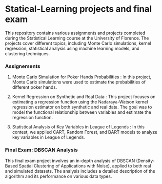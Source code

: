 # Statical-Learning projects and final exam
This repository contains various assignments and projects completed during the Statistical Learning course at the University of Florence. The projects cover different topics, including Monte Carlo simulations, kernel regression, statistical analysis using machine learning models, and clustering techniques.

### Assignements 
1. Monte Carlo Simulation for Poker Hands Probabilities : 
In this project, Monte Carlo simulations were used to estimate the probabilities of different poker hands.

2. Kernel Regression on Synthetic and Real Data :
This project focuses on estimating a regression function using the Nadaraya-Watson kernel regression estimator on both synthetic and real data. The goal was to model the functional relationship between variables and estimate the regression function.

3. Statistical Analysis of Key Variables in League of Legends : 
In this contest, we applied CART, Random Forest, and BART models to analyze key variables in League of Legends.

### Final Exam: DBSCAN Analysis
This final exam project involves an in-depth analysis of DBSCAN (Density-Based Spatial Clustering of Applications with Noise), applied to both real and simulated datasets. The analysis includes a detailed description of the algorithm and its performance on various data types.

